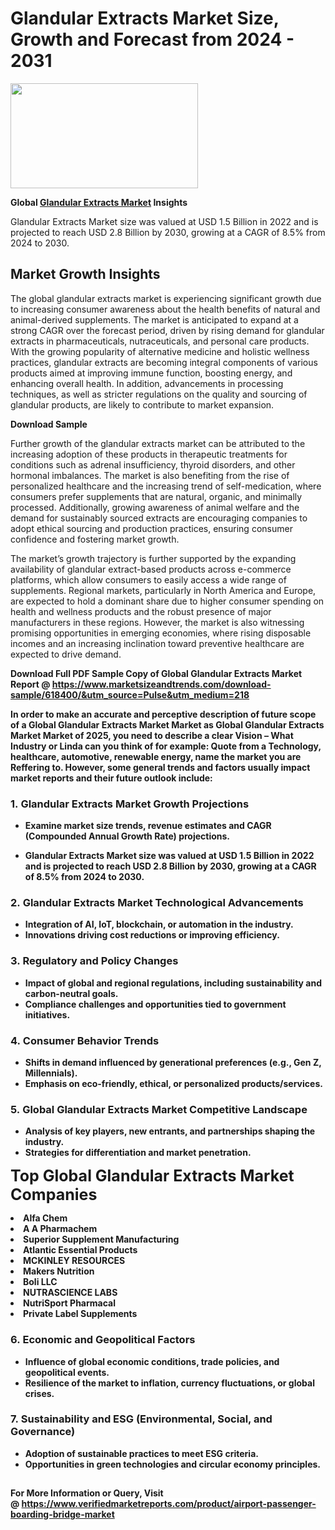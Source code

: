 <H1>Glandular Extracts Market Size, Growth and Forecast from 2024 - 2031</H1><img class="aligncenter size-medium wp-image-584254" src="https://thirdeyenews.in/wp-content/uploads/2024/09/Global-Market-Research-300x168.jpeg" alt="" width="300" height="168" /><p><strong>Global&nbsp;<a href="https://www.marketsizeandtrends.com/download-sample/618400/&amp;utm_source=Pulse&amp;utm_medium=218">Glandular Extracts Market</a> Insights</strong></p><p>Glandular Extracts Market size was valued at USD 1.5 Billion in 2022 and is projected to reach USD 2.8 Billion by 2030, growing at a CAGR of 8.5% from 2024 to 2030.</p><p><h2>Market Growth Insights</h2> <p>The global glandular extracts market is experiencing significant growth due to increasing consumer awareness about the health benefits of natural and animal-derived supplements. The market is anticipated to expand at a strong CAGR over the forecast period, driven by rising demand for glandular extracts in pharmaceuticals, nutraceuticals, and personal care products. With the growing popularity of alternative medicine and holistic wellness practices, glandular extracts are becoming integral components of various products aimed at improving immune function, boosting energy, and enhancing overall health. In addition, advancements in processing techniques, as well as stricter regulations on the quality and sourcing of glandular products, are likely to contribute to market expansion.</p> <p><strong>Download Sample</strong></p> <p>Further growth of the glandular extracts market can be attributed to the increasing adoption of these products in therapeutic treatments for conditions such as adrenal insufficiency, thyroid disorders, and other hormonal imbalances. The market is also benefiting from the rise of personalized healthcare and the increasing trend of self-medication, where consumers prefer supplements that are natural, organic, and minimally processed. Additionally, growing awareness of animal welfare and the demand for sustainably sourced extracts are encouraging companies to adopt ethical sourcing and production practices, ensuring consumer confidence and fostering market growth.</p> <p>The market’s growth trajectory is further supported by the expanding availability of glandular extract-based products across e-commerce platforms, which allow consumers to easily access a wide range of supplements. Regional markets, particularly in North America and Europe, are expected to hold a dominant share due to higher consumer spending on health and wellness products and the robust presence of major manufacturers in these regions. However, the market is also witnessing promising opportunities in emerging economies, where rising disposable incomes and an increasing inclination toward preventive healthcare are expected to drive demand.</p> <p><strong></p><p><span class=""><strong>Download Full PDF Sample Copy of Global Glandular Extracts Market Report</strong> @ <a href="https://www.marketsizeandtrends.com/download-sample/618400/&amp;utm_source=Pulse&amp;utm_medium=218" target="_blank">https://www.marketsizeandtrends.com/download-sample/618400/&amp;utm_source=Pulse&amp;utm_medium=218</a></span></p><p>In order to make an accurate and perceptive description of future scope of a Global&nbsp;Glandular Extracts Market Market as Global&nbsp;Glandular Extracts Market Market of 2025, you need to describe a clear Vision &ndash; What Industry or Linda can you think of for example: Quote from a Technology, healthcare, automotive, renewable energy, name the market you are Reffering to. However, some general trends and factors usually impact market reports and their future outlook include:</p><h3>1.&nbsp;<strong>Glandular Extracts Market Growth Projections</strong></h3><ul><li>Examine market size trends, revenue estimates and CAGR (Compounded Annual Growth Rate) projections.</li><li><p>Glandular Extracts Market size was valued at USD 1.5 Billion in 2022 and is projected to reach USD 2.8 Billion by 2030, growing at a CAGR of 8.5% from 2024 to 2030.</p></li></ul><h3>2.&nbsp;<strong>Glandular Extracts Market Technological Advancements</strong></h3><ul><li>Integration of AI, IoT, blockchain, or automation in the industry.</li><li>Innovations driving cost reductions or improving efficiency.</li></ul><h3>3.&nbsp;<strong>Regulatory and Policy Changes</strong></h3><ul><li>Impact of global and regional regulations, including sustainability and carbon-neutral goals.</li><li>Compliance challenges and opportunities tied to government initiatives.</li></ul><h3>4.&nbsp;<strong>Consumer Behavior Trends</strong></h3><ul><li>Shifts in demand influenced by generational preferences (e.g., Gen Z, Millennials).</li><li>Emphasis on eco-friendly, ethical, or personalized products/services.</li></ul><h3>5.&nbsp;<strong>Global Glandular Extracts Market Competitive Landscape</strong></h3><ul><li>Analysis of key players, new entrants, and partnerships shaping the industry.</li><li>Strategies for differentiation and market penetration.</li></ul><p data-pm-slice="1 1 []"><span style="color: inherit; font-family: inherit; font-size: 25px;">Top Global Glandular Extracts Market Companies</span></p><div class="" data-test-id=""><p><li>Alfa Chem</li><li> A A Pharmachem</li><li> Superior Supplement Manufacturing</li><li> Atlantic Essential Products</li><li> MCKINLEY RESOURCES</li><li> Makers Nutrition</li><li> Boli LLC</li><li> NUTRASCIENCE LABS</li><li> NutriSport Pharmacal</li><li> Private Label Supplements</li></p></div><h3>6.&nbsp;<strong>Economic and Geopolitical Factors</strong></h3><ul><li>Influence of global economic conditions, trade policies, and geopolitical events.</li><li>Resilience of the market to inflation, currency fluctuations, or global crises.</li></ul><h3>7.&nbsp;<strong>Sustainability and ESG (Environmental, Social, and Governance)</strong></h3><ul><li>Adoption of sustainable practices to meet ESG criteria.</li><li>Opportunities in green technologies and circular economy principles.</li></ul><h2><strong style="font-size: 14px;">For More Information or Query, Visit @&nbsp;</strong><a style="background-color: #ffffff; font-size: 14px;" href="https://www.marketsizeandtrends.com/report/glandular-extracts-market/" target="_blank">https://www.verifiedmarketreports.com/product/airport-passenger-boarding-bridge-market</a></h2>
